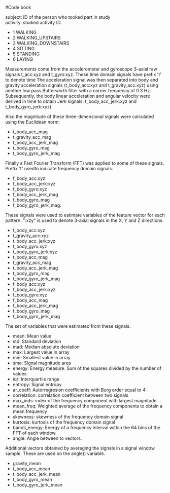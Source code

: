 #Code book

subject: ID of the person who tooked part in study   
activity: studied activity ID.
-   1 WALKING
-   2 WALKING_UPSTAIRS
-   3 WALKING_DOWNSTAIRS
-   4 SITTING
-   5 STANDING
-   6 LAYING

Measurements come from the accelerometer and gyroscope 3-axial raw signals t\_acc:xyz and t\_gyro:xyz. These time domain signals have prefix 't' to denote time 
The acceleration signal was then separated into body and gravity acceleration signals (t\_body\_acc:xyz and t\_gravity\_acc:xyz) using another low pass Butterworth filter with a corner frequency of 0.3 Hz. 
Subsequently, the body linear acceleration and angular velocity were derived in time to obtain Jerk signals: t\_body\_acc\_jerk:xyz and t\_body\_gyro\_jerk:xyz). 

Also the magnitude of these three-dimensional signals were calculated using the Euclidean norm:
-   t\_body\_acc\_mag
-   t\_gravity\_acc\_mag
-   t\_body\_acc\_jerk\_mag
-   t\_body\_gyro\_mag
-   t\_body\_gyro\_jerk\_mag 

Finally a Fast Fourier Transform (FFT) was applied to some of these signals. Prefix 'f' usedto indicate frequency domain signals.
-   f\_body\_acc:xyz
-   f\_body\_acc\_jerk:xyz
-   f\_body\_gyro:xyz
-   f\_body\_acc\_jerk\_mag
-   f\_body\_gyro\_mag
-   f\_body\_gyro\_jerk\_mag.

These signals were used to estimate variables of the feature vector for each pattern: 
":xzy" is used to denote 3-axial signals in the X, Y and Z directions.
-   t\_body\_acc:xyz
-   t\_gravity\_acc:xyz
-   t\_body\_acc\_jerk:xyz
-   t\_body\_gyro:xyz
-   t\_body\_gyro\_jerk:xyz
-   t\_body\_acc\_mag
-   t\_gravity\_acc\_mag
-   t\_body\_acc\_jerk\_mag
-   t\_body\_gyro\_mag
-   t\_body\_gyro\_jerk\_mag
-   f\_body\_acc:xyz
-   f\_body\_acc\_jerk:xyz
-   f\_body\_gyro:xyz
-   f\_body\_acc\_mag
-   f\_body\_acc\_jerk\_mag
-   f\_body\_gyro\_mag
-   f\_body\_gyro\_jerk\_mag

The set of variables that were estimated from these signals. 
- mean: Mean value
- std: Standard deviation
- mad: Median absolute deviation 
- max: Largest value in array
- min: Smallest value in array
- sma: Signal magnitude area
- energy: Energy measure. Sum of the squares divided by the number of values. 
- iqr: Interquartile range  
- entropy: Signal entropy
- ar\_coeff: Autorregresion coefficients with Burg order equal to 4
- correlation: correlation coefficient between two signals
- max\_inds: index of the frequency component with largest magnitude
- mean\_freq: Weighted average of the frequency components to obtain a mean frequency
- skewness: skewness of the frequency domain signal 
- kurtosis: kurtosis of the frequency domain signal 
- bands\_energy: Energy of a frequency interval within the 64 bins of the FFT of each window.
- angle: Angle between to vectors.

Additional vectors obtained by averaging the signals in a signal window sample. These are used on the angle() variable.
- gravity\_mean
- t\_body\_acc\_mean
- t\_body\_acc\_jerk\_mean
- t\_body\_gyro\_mean
- t\_body\_gyro\_jerk\_mean
